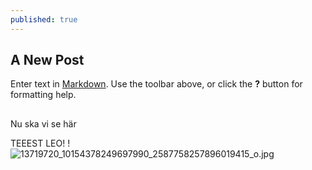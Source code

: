 ```yaml
---
published: true
---
```

## A New Post

Enter text in [Markdown](http://daringfireball.net/projects/markdown/). Use the toolbar above, or click the **?** button for formatting help.

##

Nu ska vi se här

TEEEST LEO! !
![13719720_10154378249697990_2587758257896019415_o.jpg]({{site.baseurl}}/images/13719720_10154378249697990_2587758257896019415_o.jpg)


